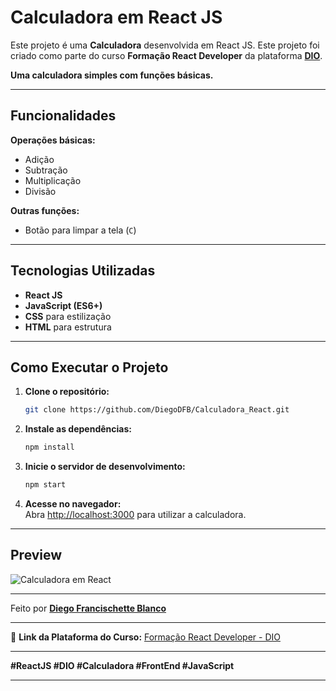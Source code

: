 # Calculadora em React JS  

Este projeto é uma **Calculadora** desenvolvida em React JS. Este projeto foi criado como parte do curso **Formação React Developer** da plataforma **[DIO](https://www.dio.me/)**. 

**Uma calculadora simples com funções básicas.**

---

## Funcionalidades  

**Operações básicas:**  
- Adição  
- Subtração  
- Multiplicação  
- Divisão  

**Outras funções:**    
- Botão para limpar a tela (`C`)  

---

## Tecnologias Utilizadas  

- **React JS**
- **JavaScript (ES6+)**  
- **CSS** para estilização  
- **HTML** para estrutura  

---

## Como Executar o Projeto  

1. **Clone o repositório:**  
   ```bash
   git clone https://github.com/DiegoDFB/Calculadora_React.git
   ```

2. **Instale as dependências:**  
   ```bash
   npm install
   ```

3. **Inicie o servidor de desenvolvimento:**  
   ```bash
   npm start
   ```

4. **Acesse no navegador:**  
   Abra [http://localhost:3000](http://localhost:3000) para utilizar a calculadora. 

---

## Preview  

![Calculadora em React](https://media0.giphy.com/media/v1.Y2lkPTc5MGI3NjExNHhoOGxoOXBtYmN2anZsNjNzaTNrMmJ6dG1zeTk5b21sYmo3Z2ZkcCZlcD12MV9pbnRlcm5hbF9naWZfYnlfaWQmY3Q9Zw/dGBX7bGz0hHIi32Ohz/giphy.gif)

---

Feito por **[Diego Francischette Blanco](https://github.com/DiegoDFB)**   

---  

🔗 **Link da Plataforma do Curso:** [Formação React Developer - DIO](https://www.dio.me/)  

---  

**#ReactJS #DIO #Calculadora #FrontEnd #JavaScript**  

---  
